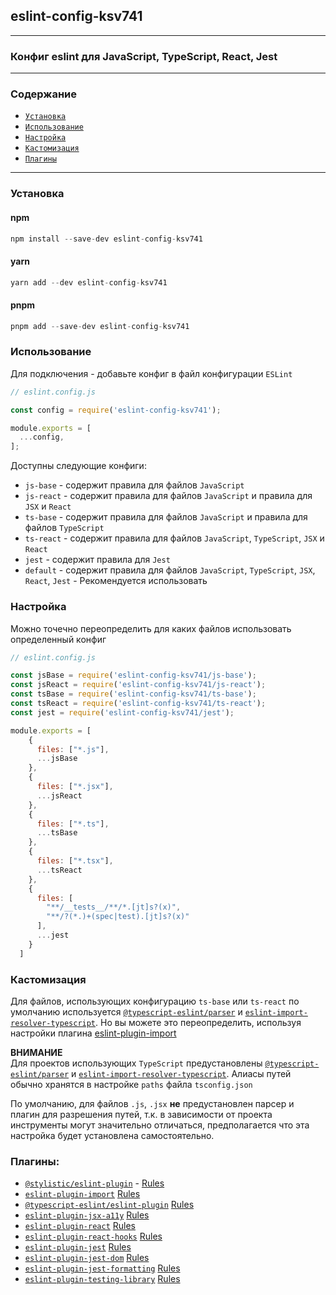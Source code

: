## eslint-config-ksv741
***
### Конфиг eslint для JavaScript, TypeScript, React, Jest
***
### Содержание
- [`Установка`](#установка)
- [`Использование`](#использование)
- [`Настройка`](#настройка)
- [`Кастомизация`](#кастомизация)
- [`Плагины`](#плагины)
***

### Установка

#### npm

```js
npm install --save-dev eslint-config-ksv741
```

#### yarn

```js
yarn add --dev eslint-config-ksv741
```

#### pnpm

```js
pnpm add --save-dev eslint-config-ksv741
```

### Использование

Для подключения - добавьте конфиг в файл конфигурации `ESLint`

```js
// eslint.config.js

const config = require('eslint-config-ksv741');

module.exports = [
  ...config,
];
```

Доступны следующие конфиги:
* `js-base` - содержит правила для файлов `JavaScript`
* `js-react` - содержит правила для файлов `JavaScript` и правила для `JSX` и `React`
* `ts-base` - содержит правила для файлов `JavaScript` и правила для файлов `TypeScript`
* `ts-react` - содержит правила для файлов `JavaScript`, `TypeScript`, `JSX` и `React`
* `jest` - содержит правила для `Jest`
* `default` - содержит правила для файлов `JavaScript`, `TypeScript`, `JSX`, `React`, `Jest` - Рекомендуется использовать



### Настройка

Можно точечно переопределить для каких файлов использовать определенный конфиг

```js
// eslint.config.js

const jsBase = require('eslint-config-ksv741/js-base');
const jsReact = require('eslint-config-ksv741/js-react');
const tsBase = require('eslint-config-ksv741/ts-base');
const tsReact = require('eslint-config-ksv741/ts-react');
const jest = require('eslint-config-ksv741/jest');

module.exports = [
    {
      files: ["*.js"],
      ...jsBase
    },
    {
      files: ["*.jsx"],
      ...jsReact
    },
    {
      files: ["*.ts"],
      ...tsBase
    },
    {
      files: ["*.tsx"],
      ...tsReact
    },
    {
      files: [
        "**/__tests__/**/*.[jt]s?(x)",
        "**/?(*.)+(spec|test).[jt]s?(x)"
      ],
      ...jest
    }
  ]
```

### Кастомизация

Для файлов, использующих конфигурацию `ts-base` или `ts-react` по умолчанию используется [`@typescript-eslint/parser`](https://www.npmjs.com/package/@typescript-eslint/parser) и [`eslint-import-resolver-typescript`](https://www.npmjs.com/package/eslint-import-resolver-typescript).
Но вы можете это переопределить, используя настройки плагина [eslint-plugin-import](https://github.com/import-js/eslint-plugin-import?tab=readme-ov-file#importparsers)  


**ВНИМАНИЕ**  
Для проектов использующих `TypeScript` предустановлены [`@typescript-eslint/parser`](https://www.npmjs.com/package/@typescript-eslint/parser) и [`eslint-import-resolver-typescript`](https://www.npmjs.com/package/eslint-import-resolver-typescript).
Алиасы путей обычно хранятся в настройке `paths` файла `tsconfig.json`


По умолчанию, для файлов `.js`, `.jsx` **не** предустановлен парсер и плагин для разрешения путей, 
т.к. в зависимости от проекта инструменты могут значительно отличаться,
предполагается что эта настройка будет установлена самостоятельно.


### Плагины:
* [`@stylistic/eslint-plugin`](https://eslint.style/rules) - [Rules](https://eslint.style/rules)
* [`eslint-plugin-import`](https://www.npmjs.com/package/eslint-plugin-import) [Rules](https://github.com/import-js/eslint-plugin-import/tree/main/docs/rules)
* [`@typescript-eslint/eslint-plugin`](https://www.npmjs.com/package/@typescript-eslint/eslint-plugin) [Rules](https://typescript-eslint.io/rules/)
* [`eslint-plugin-jsx-a11y`](https://www.npmjs.com/package/eslint-plugin-jsx-a11y) [Rules](https://github.com/jsx-eslint/eslint-plugin-jsx-a11y/tree/main/docs/rules)
* [`eslint-plugin-react`](https://www.npmjs.com/package/eslint-plugin-react) [Rules](https://github.com/jsx-eslint/eslint-plugin-react/tree/master/docs/rules)
* [`eslint-plugin-react-hooks`](https://www.npmjs.com/package/eslint-plugin-react-hooks) [Rules](https://legacy.reactjs.org/docs/hooks-rules.html#eslint-plugin)
* [`eslint-plugin-jest`](https://www.npmjs.com/package/eslint-plugin-jest) [Rules](https://github.com/jest-community/eslint-plugin-jest/tree/main/docs/rules)
* [`eslint-plugin-jest-dom`](https://www.npmjs.com/package/eslint-plugin-jest-dom) [Rules](https://github.com/testing-library/eslint-plugin-jest-dom/tree/main/docs/rules)
* [`eslint-plugin-jest-formatting`](https://www.npmjs.com/package/eslint-plugin-jest-formatting) [Rules](https://github.com/dangreenisrael/eslint-plugin-jest-formatting/tree/master/docs/rules)
* [`eslint-plugin-testing-library`](https://www.npmjs.com/package/eslint-plugin-testing-library) [Rules](https://github.com/testing-library/eslint-plugin-testing-library)
